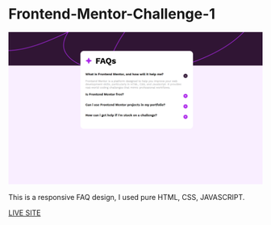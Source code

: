 # Frontend-Mentor-Challenge-1

![Design preview for the FAQ accordion coding challenge](/design/Interactive%20design.png)

This is a responsive FAQ design, I used pure HTML, CSS, JAVASCRIPT.

<a href="https://ishak00.github.io/Frontend-Mentor-Challenge-1/">LIVE SITE<a>
